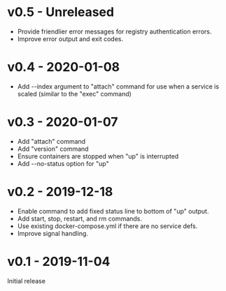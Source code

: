 # v0.5 - Unreleased

- Provide friendlier error messages for registry authentication errors.
- Improve error output and exit codes.

# v0.4 - 2020-01-08

- Add --index argument to "attach" command for use when a service is scaled
  (similar to the "exec" command)

# v0.3 - 2020-01-07

- Add "attach" command
- Add "version" command
- Ensure containers are stopped when "up" is interrupted
- Add --no-status option for "up"

# v0.2 - 2019-12-18

- Enable command to add fixed status line to bottom of "up" output.
- Add start, stop, restart, and rm commands.
- Use existing docker-compose.yml if there are no service defs.
- Improve signal handling.

# v0.1 - 2019-11-04

Initial release
